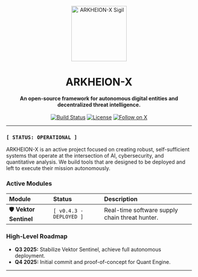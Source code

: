 <p align="center">
  <img src="URL_TO_YOUR_LOGO_HERE" alt="ARKHEION-X Sigil" width="150"/>
</p>

<h1 align="center">ARKHEION-X</h1>

<p align="center">
  <strong>An open-source framework for autonomous digital entities and decentralized threat intelligence.</strong>
  <br/><br/>
  <a href="https://github.com/Yudis-bit/Arkheion-X/actions"><img src="https://img.shields.io/github/actions/workflow/status/Yudis-bit/Arkheion-X/main.yml?style=for-the-badge&logo=githubactions&logoColor=white&label=Build" alt="Build Status"></a>
  <a href="https://github.com/Yudis-bit/Arkheion-X/blob/main/LICENSE"><img src="https://img.shields.io/github/license/Yudis-bit/Arkheion-X?style=for-the-badge&color=blue" alt="License"></a>
  <a href="https://twitter.com/arkheionx"><img src="https://img.shields.io/twitter/follow/arkheionx?style=for-the-badge&logo=x" alt="Follow on X"></a>
</p>

---

### `[ STATUS: OPERATIONAL ]`

ARKHEION-X is an active project focused on creating robust, self-sufficient systems that operate at the intersection of AI, cybersecurity, and quantitative analysis. We build tools that are designed to be deployed and left to execute their mission autonomously.

### Active Modules

| Module | Status | Description |
| :--- | :--- | :--- |
| 🛡️ **Vektor Sentinel** | `[ v0.4.3 - DEPLOYED ]` | Real-time software supply chain threat hunter. |

### High-Level Roadmap

* **Q3 2025:** Stabilize Vektor Sentinel, achieve full autonomous deployment.
* **Q4 2025:** Initial commit and proof-of-concept for Quant Engine.

---